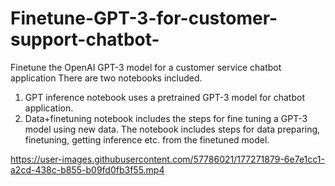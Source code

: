 # Finetune-GPT-3-for-customer-support-chatbot-
Finetune the OpenAI GPT-3 model for a customer service chatbot application
There are two notebooks included. 
  1. GPT inference notebook uses a pretrained GPT-3 model for chatbot application. 
  2. Data+finetuning notebook includes the steps for fine tuning a GPT-3 model using new data. The notebook includes        steps   for data preparing, finetuning, getting inference etc. from the finetuned model.
  
  

https://user-images.githubusercontent.com/57786021/177271879-6e7e1cc1-a2cd-438c-b855-b09fd0fb3f55.mp4

